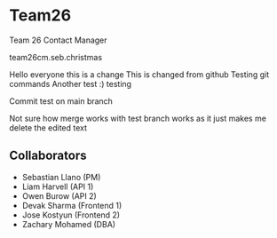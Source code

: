 # Team26
Team 26 Contact Manager

team26cm.seb.christmas

Hello everyone this is a change
This is changed from github
Testing git commands
Another test :)
testing

Commit test on main branch

Not sure how merge works with test branch works as it just makes me delete the edited text


## Collaborators
- Sebastian Llano (PM)
- Liam Harvell (API 1)
- Owen Burow (API 2)
- Devak Sharma (Frontend 1)
- Jose Kostyun (Frontend 2)
- Zachary Mohamed (DBA)
